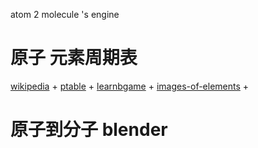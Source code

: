atom 2 molecule 's engine


# 原子 元素周期表
[wikipedia](https://zh.wikipedia.org/wiki/%E5%8C%96%E5%AD%B8%E5%85%83%E7%B4%A0) + 
[ptable](https://www.ptable.com/) + 
[learnbgame](http://www.learnbgame.com/) +
[images-of-elements](http://images-of-elements.com/) +

# 原子到分子 blender
